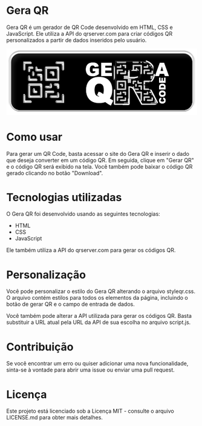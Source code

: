 # Gera QR
Gera QR é um gerador de QR Code desenvolvido em HTML, CSS e JavaScript. Ele utiliza a API do qrserver.com para criar códigos QR personalizados a partir de dados inseridos pelo usuário.

![Logotipo do projeto criado pro mim](./QRICON.png)

# Como usar
Para gerar um QR Code, basta acessar o site do Gera QR e inserir o dado que deseja converter em um código QR. Em seguida, clique em "Gerar QR" e o código QR será exibido na tela. Você também pode baixar o código QR gerado clicando no botão "Download".

# Tecnologias utilizadas
O Gera QR foi desenvolvido usando as seguintes tecnologias:

- HTML
- CSS
- JavaScript

Ele também utiliza a API do qrserver.com para gerar os códigos QR.

# Personalização
Você pode personalizar o estilo do Gera QR alterando o arquivo styleqr.css. O arquivo contém estilos para todos os elementos da página, incluindo o botão de gerar QR e o campo de entrada de dados.

Você também pode alterar a API utilizada para gerar os códigos QR. Basta substituir a URL atual pela URL da API de sua escolha no arquivo script.js.

# Contribuição
Se você encontrar um erro ou quiser adicionar uma nova funcionalidade, sinta-se à vontade para abrir uma issue ou enviar uma pull request.

# Licença
Este projeto está licenciado sob a Licença MIT - consulte o arquivo LICENSE.md para obter mais detalhes.




